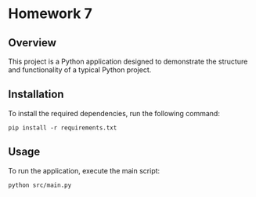 # Homework 7

## Overview
This project is a Python application designed to demonstrate the structure and functionality of a typical Python project.

## Installation
To install the required dependencies, run the following command:

```
pip install -r requirements.txt
```

## Usage
To run the application, execute the main script:

```
python src/main.py